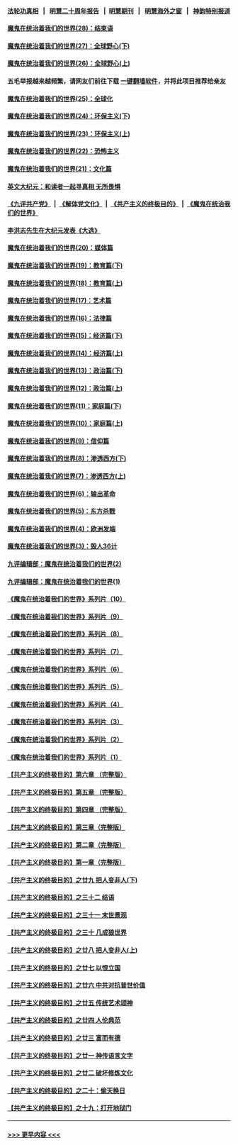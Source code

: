 #### [法轮功真相](https://github.com/gfw-breaker/truth/blob/master/README.md?t=0) &nbsp;&nbsp;|&nbsp;&nbsp; [明慧二十周年报告](https://github.com/gfw-breaker/mh-reports/blob/master/README.md?t=0) &nbsp;&nbsp;|&nbsp;&nbsp;[明慧期刊](https://github.com/gfw-breaker/mh-qikan) &nbsp;&nbsp;|&nbsp;&nbsp; [明慧海外之窗](https://github.com/gfw-breaker/mh-news/blob/master/README.md?t=0) &nbsp;&nbsp;|&nbsp;&nbsp; [神韵特别报道](https://github.com/gfw-breaker/mh-news/blob/master/shenyun.md?t=0)
#### [魔鬼在统治着我们的世界(28)：结束语](../pages/nsc422/n10936246.md?t=06190851) 
#### [魔鬼在统治着我们的世界(27)：全球野心(下)](../pages/nsc422/n10928319.md?t=06190851) 
#### [魔鬼在统治着我们的世界(26)：全球野心(上)](../pages/nsc422/n10900318.md?t=06190851) 
#### 五毛举报越来越频繁，请网友们前往下载 [一键翻墙软件](https://github.com/gfw-breaker/ssr-accounts)，并将此项目推荐给亲友
#### [魔鬼在统治着我们的世界(25)：全球化](../pages/nsc422/n10788205.md?t=06190851) 
#### [魔鬼在统治着我们的世界(24)：环保主义(下)](../pages/nsc422/n10695307.md?t=06190851) 
#### [魔鬼在统治着我们的世界(23)：环保主义(上)](../pages/nsc422/n10688613.md?t=06190851) 
#### [魔鬼在统治着我们的世界(22)：恐怖主义](../pages/nsc422/n10614727.md?t=06190851) 
#### [魔鬼在统治着我们的世界(21)：文化篇](../pages/nsc422/n10597706.md?t=06190851) 
#### [英文大纪元：和读者一起寻真相 无所畏惧](../pages/nsc422/n12542027.md?t=06190851) 
#### [《九评共产党》](https://github.com/begood0513/9ping.md/blob/master/README.md) &nbsp;|&nbsp; [《解体党文化》](../../../../jtdwh.md/blob/master/README.md)  &nbsp;|&nbsp; [《共产主义的终极目的》](../../../../gczydzjmd.md/blob/master/README.md) &nbsp;|&nbsp; [《魔鬼在统治我们的世界》](../../../../mgztzwmdsj.md/blob/master/README.md) 
#### [李洪志先生在大纪元发表《大选》](../pages/nsc422/n12534746.md?t=06190851) 
#### [魔鬼在统治着我们的世界(20)：媒体篇](../pages/nsc422/n10586579.md?t=06190851) 
#### [魔鬼在统治着我们的世界(19)：教育篇(下)](../pages/nsc422/n10564808.md?t=06190851) 
#### [魔鬼在统治着我们的世界(18)：教育篇(上)](../pages/nsc422/n10526970.md?t=06190851) 
#### [魔鬼在统治着我们的世界(17)：艺术篇](../pages/nsc422/n10499093.md?t=06190851) 
#### [魔鬼在统治着我们的世界(16)：法律篇](../pages/nsc422/n10485969.md?t=06190851) 
#### [魔鬼在统治着我们的世界(15)：经济篇(下)](../pages/nsc422/n10469975.md?t=06190851) 
#### [魔鬼在统治着我们的世界(14)：经济篇(上)](../pages/nsc422/n10457370.md?t=06190851) 
#### [魔鬼在统治着我们的世界(13)：政治篇(下)](../pages/nsc422/n10448270.md?t=06190851) 
#### [魔鬼在统治着我们的世界(12)：政治篇(上)](../pages/nsc422/n10444576.md?t=06190851) 
#### [魔鬼在统治着我们的世界(11)：家庭篇(下)](../pages/nsc422/n10440961.md?t=06190851) 
#### [魔鬼在统治着我们的世界(10)：家庭篇(上)](../pages/nsc422/n10435448.md?t=06190851) 
#### [魔鬼在统治着我们的世界(9)：信仰篇](../pages/nsc422/n10432159.md?t=06190851) 
#### [魔鬼在统治着我们的世界(8)：渗透西方(下)](../pages/nsc422/n10429603.md?t=06190851) 
#### [魔鬼在统治着我们的世界(7)：渗透西方(上)](../pages/nsc422/n10426013.md?t=06190851) 
#### [魔鬼在统治着我们的世界(6)：输出革命](../pages/nsc422/n10421536.md?t=06190851) 
#### [魔鬼在统治着我们的世界(5)：东方杀戮](../pages/nsc422/n10417707.md?t=06190851) 
#### [魔鬼在统治着我们的世界(4)：欧洲发端](../pages/nsc422/n10414890.md?t=06190851) 
#### [魔鬼在统治着我们的世界(3)：毁人36计](../pages/nsc422/n10411583.md?t=06190851) 
#### [九评编辑部：魔鬼在统治着我们的世界(2)](../pages/nsc422/n10410036.md?t=06190851) 
#### [九评编辑部：魔鬼在统治着我们的世界(1)](../pages/nsc422/n10406825.md?t=06190851) 
#### [《魔鬼在统治着我们的世界》系列片（10）](../pages/nsc422/n12292670.md?t=06190851) 
#### [《魔鬼在统治着我们的世界》系列片（9）](../pages/nsc422/n12290859.md?t=06190851) 
#### [《魔鬼在统治着我们的世界》系列片（8）](../pages/nsc422/n12287445.md?t=06190851) 
#### [《魔鬼在统治着我们的世界》系列片（7）](../pages/nsc422/n12283425.md?t=06190851) 
#### [《魔鬼在统治着我们的世界》系列片（6）](../pages/nsc422/n12282314.md?t=06190851) 
#### [《魔鬼在统治着我们的世界》系列片（5）](../pages/nsc422/n12281419.md?t=06190851) 
#### [《魔鬼在统治着我们的世界》系列片（4）](../pages/nsc422/n12274024.md?t=06190851) 
#### [《魔鬼在统治着我们的世界》系列片（3）](../pages/nsc422/n12271322.md?t=06190851) 
#### [《魔鬼在统治着我们的世界》系列片（2）](../pages/nsc422/n12269049.md?t=06190851) 
#### [《魔鬼在统治着我们的世界》系列片（1）](../pages/nsc422/n12267575.md?t=06190851) 
#### [【共产主义的终极目的】第六章 （完整版）](../pages/nsc422/n11428913.md?t=06190851) 
#### [【共产主义的终极目的】第五章 （完整版）](../pages/nsc422/n11428912.md?t=06190851) 
#### [【共产主义的终极目的】第四章 （完整版）](../pages/nsc422/n11428907.md?t=06190851) 
#### [【共产主义的终极目的】第三章（完整版）](../pages/nsc422/n11428848.md?t=06190851) 
#### [【共产主义的终极目的】第二章（完整版）](../pages/nsc422/n11428831.md?t=06190851) 
#### [【共产主义的终极目的】第一章（完整版）](../pages/nsc422/n11417651.md?t=06190851) 
#### [【共产主义的终极目的】之廿九 把人变非人(下)](../pages/nsc422/n11344140.md?t=06190851) 
#### [【共产主义的终极目的】之三十二 结语](../pages/nsc422/n11360535.md?t=06190851) 
#### [【共产主义的终极目的】之三十一 末世景观](../pages/nsc422/n11351129.md?t=06190851) 
#### [【共产主义的终极目的】之三十 几成狼世界](../pages/nsc422/n11348280.md?t=06190851) 
#### [【共产主义的终极目的】之廿八 把人变非人(上)](../pages/nsc422/n11340492.md?t=06190851) 
#### [【共产主义的终极目的】之廿七 以恨立国](../pages/nsc422/n11336944.md?t=06190851) 
#### [【共产主义的终极目的】之廿六 中共对抗普世价值](../pages/nsc422/n11324785.md?t=06190851) 
#### [【共产主义的终极目的】之廿五 传统艺术颂神](../pages/nsc422/n11296396.md?t=06190851) 
#### [【共产主义的终极目的】之廿四 人伦典范](../pages/nsc422/n11296397.md?t=06190851) 
#### [【共产主义的终极目的】之廿三 富而有德](../pages/nsc422/n11283598.md?t=06190851) 
#### [【共产主义的终极目的】之廿一 神传语言文字](../pages/nsc422/n11263265.md?t=06190851) 
#### [【共产主义的终极目的】之廿二 破坏修炼文化](../pages/nsc422/n11245728.md?t=06190851) 
#### [【共产主义的终极目的】之二十：偷天换日](../pages/nsc422/n11238846.md?t=06190851) 
#### [【共产主义的终极目的】之十九：打开地狱门](../pages/nsc422/n11206376.md?t=06190851) 

----
#### [ >>> 更早内容 <<< ](../indexes/nsc422-earlier.md)
